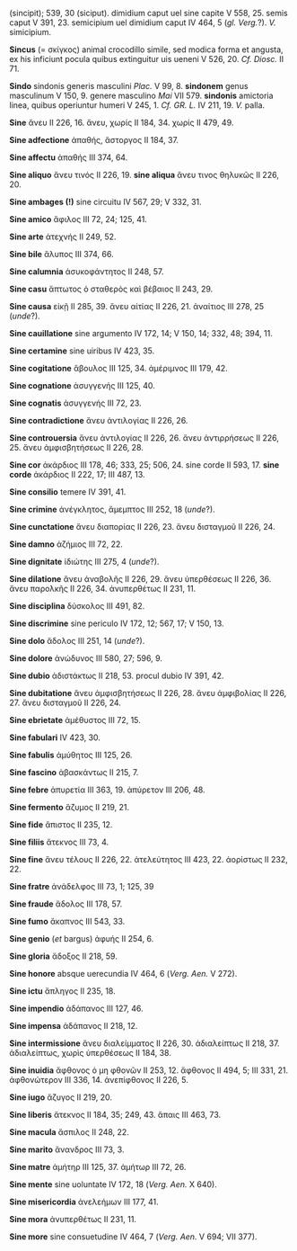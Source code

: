 (sincipit); 539, 30 (siciput). dimidium caput uel sine capite V 558, 25.
semis caput V 391, 23. semicipium uel dimidium caput IV 464, 5 (*gl.
Verg.*?). *V.* simicipium.

**Sincus** (= σκίγκος) animal crocodillo simile, sed modica forma et
angusta, ex his inficiunt pocula quibus extinguitur uis ueneni V 526,
20. *Cf. Diosc.* II 71.

**Sindo** sindonis generis masculini *Plac.* V 99, 8. **sindonem** genus
masculinum V 150, 9. genere masculino *Mai* VII 579. **sindonis**
amictoria linea, quibus operiuntur humeri V 245, 1. *Cf. GR. L.* IV 211,
19. *V.* palla.

**Sine** ἄνευ II 226, 16. ἄνευ, χωρίς II 184, 34. χωρίς II 479, 49.

**Sine adfectione** ἀπαθής, ἄστοργος II 184, 37.

**Sine affectu** ἀπαθής III 374, 64.

**Sine aliquo** ἄνευ τινός II 226, 19. **sine aliqua** ἄνευ τινος
θηλυκῶς II 226, 20.

**Sine ambages (!)** sine circuitu IV 567, 29; V 332, 31.

**Sine amico** ἄφιλος III 72, 24; 125, 41.

**Sine arte** ἀτεχνής II 249, 52.

**Sine bile** ἄλυπος III 374, 66.

**Sine calumnia** ἀσυκοφάντητος II 248, 57.

**Sine casu** ἄπτωτος ὁ σταθερὸς καὶ βέβαιος II 243, 29.

**Sine causa** εἰκῇ II 285, 39. ἄνευ αἰτίας II 226, 21. ἀναίτιος III
278, 25 (*unde*?).

**Sine cauillatione** sine argumento IV 172, 14; V 150, 14; 332, 48;
394, 11.

**Sine certamine** sine uiribus IV 423, 35.

**Sine cogitatione** ἄβουλος III 125, 34. ἀμέριμνος III 179, 42.

**Sine cognatione** ἀσυγγενής III 125, 40.

**Sine cognatis** ἀσυγγενής III 72, 23.

**Sine contradictione** ἄνευ ἀντιλογίας II 226, 26.

**Sine controuersia** ἄνευ ἀντιλογίας II 226, 26. ἄνευ ἀντιρρήσεως II
226, 25. ἄνευ ἀμφισβητήσεως II 226, 28.

**Sine cor** ἀκάρδιος III 178, 46; 333, 25; 506, 24. sine corde II 593,
17. **sine corde** ἀκάρδιος II 222, 17; III 487, 13.

**Sine consilio** temere IV 391, 41.

**Sine crimine** ἀνέγκλητος, ἄμεμπτος III 252, 18 (*unde*?).

**Sine cunctatione** ἄνευ διαπορίας II 226, 23. ἄνευ δισταγμοῦ II 226,
24.

**Sine damno** ἀζήμιος III 72, 22.

**Sine dignitate** ἰδιώτης III 275, 4 (*unde*?).

**Sine dilatione** ἄνευ ἀναβολῆς II 226, 29. ἄνευ ὑπερθέσεως II 226, 36.
ἄνευ παρολκῆς II 226, 34. ἀνυπερθέτως II 231, 11.

**Sine disciplina** δύσκολος III 491, 82.

**Sine discrimine** sine periculo IV 172, 12; 567, 17; V 150, 13.

**Sine dolo** ἄδολος III 251, 14 (*unde*?).

**Sine dolore** ἀνώδυνος III 580, 27; 596, 9.

**Sine dubio** ἀδιστάκτως II 218, 53. procul dubio IV 391, 42.

**Sine dubitatione** ἄνευ ἀμφισβητήσεως II 226, 28. ἄνευ ἀμφιβολίας II
226, 27. ἄνευ δισταγμοῦ II 226, 24.

**Sine ebrietate** ἀμέθυστος III 72, 15.

**Sine fabulari** IV 423, 30.

**Sine fabulis** ἀμύθητος III 125, 26.

**Sine fascino** ἀβασκάντως II 215, 7.

**Sine febre** ἀπυρετία III 363, 19. ἀπύρετον III 206, 48.

**Sine fermento** ἄζυμος II 219, 21.

**Sine fide** ἄπιστος II 235, 12.

**Sine filiis** ἄτεκνος III 73, 4.

**Sine fine** ἄνευ τέλους II 226, 22. ἀτελεύτητος III 423, 22. ἀορίστως
II 232, 22.

**Sine fratre** ἀνάδελφος III 73, 1; 125, 39

**Sine fraude** ἄδολος III 178, 57.

**Sine fumo** ἄκαπνος III 543, 33.

**Sine genio** (*et* bargus) ἀφυής II 254, 6.

**Sine gloria** ἄδοξος II 218, 59.

**Sine honore** absque uerecundia IV 464, 6 (*Verg. Aen.* V 272).

**Sine ictu** ἄπληγος II 235, 18.

**Sine impendio** ἀδάπανος III 127, 46.

**Sine impensa** ἀδάπανος II 218, 12.

**Sine intermissione** ἄνευ διαλείμματος II 226, 30. ἀδιαλείπτως II 218,
37. ἀδιαλείπτως, χωρὶς ὑπερθέσεως II 184, 38.

**Sine inuidia** ἄφθονος ὁ μη φθονῶν II 253, 12. ἄφθονος II 494, 5; III
331, 21. ἀφθονώτερον III 336, 14. ἀνεπίφθονος II 226, 5.

**Sine iugo** ἄζυγος II 219, 20.

**Sine liberis** ἄτεκνος II 184, 35; 249, 43. ἄπαις III 463, 73.

**Sine macula** ἄσπιλος II 248, 22.

**Sine marito** ἄνανδρος III 73, 3.

**Sine matre** ἀμήτηρ III 125, 37. ἀμήτωρ III 72, 26.

**Sine mente** sine uoluntate IV 172, 18 (*Verg. Aen.* X 640).

**Sine misericordia** ἀνελεήμων III 177, 41.

**Sine mora** ἀνυπερθέτως II 231, 11.

**Sine more** sine consuetudine IV 464, 7 (*Verg. Aen.* V 694; VII
377).
